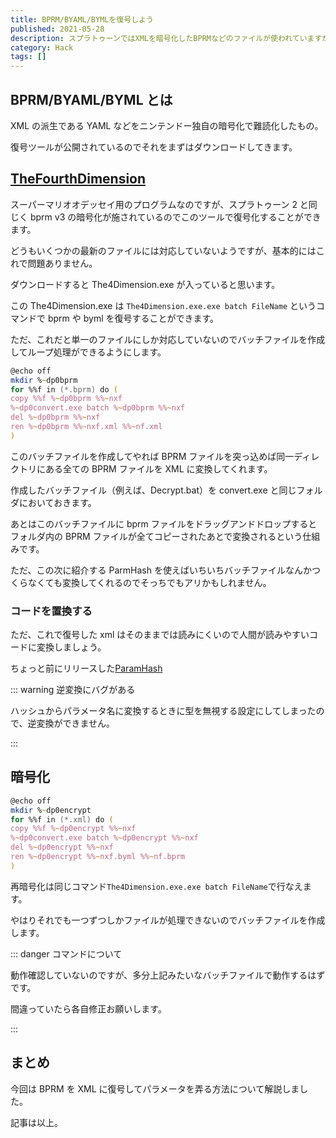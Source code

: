 ```yaml
---
title: BPRM/BYAML/BYMLを復号しよう
published: 2021-05-28
description: スプラトゥーンではXMLを暗号化したBPRMなどのファイルが使われていますが、これを復号して中身を見てみることにしましょう
category: Hack
tags: []
---
```


## BPRM/BYAML/BYML とは

XML の派生である YAML などをニンテンドー独自の暗号化で難読化したもの。

復号ツールが公開されているのでそれをまずはダウンロードしてきます。

## [TheFourthDimension](https://github.com/exelix11/TheFourthDimension)

スーパーマリオオデッセイ用のプログラムなのですが、スプラトゥーン 2 と同じく bprm v3 の暗号化が施されているのでこのツールで復号化することができます。

どうもいくつかの最新のファイルには対応していないようですが、基本的にはこれで問題ありません。

ダウンロードすると The4Dimension.exe が入っていると思います。

この The4Dimension.exe は `The4Dimension.exe.exe batch FileName` というコマンドで bprm や byml を復号することができます。

ただ、これだと単一のファイルにしか対応していないのでバッチファイルを作成してループ処理ができるようにします。

```zsh
@echo off
mkdir %~dp0bprm
for %%f in (*.bprm) do (
copy %%f %~dp0bprm %%~nxf
%~dp0convert.exe batch %~dp0bprm %%~nxf
del %~dp0bprm %%~nxf
ren %~dp0bprm %%~nxf.xml %%~nf.xml
)
```

このバッチファイルを作成してやれば BPRM ファイルを突っ込めば同一ディレクトリにある全ての BPRM ファイルを XML に変換してくれます。

作成したバッチファイル（例えば、Decrypt.bat）を convert.exe と同じフォルダにおいておきます。

あとはこのバッチファイルに bprm ファイルをドラッグアンドドロップするとフォルダ内の BPRM ファイルが全てコピーされたあとで変換されるという仕組みです。

ただ、この次に紹介する ParmHash を使えばいちいちバッチファイルなんかつくらなくても変換してくれるのでそっちでもアリかもしれません。

### コードを置換する

ただ、これで復号した xml はそのままでは読みにくいので人間が読みやすいコードに変換しましょう。

ちょっと前にリリースした[ParamHash](https://tkgstrator.work/posts/2021/02/26/paramchanger.html)

::: warning 逆変換にバグがある

ハッシュからパラメータ名に変換するときに型を無視する設定にしてしまったので、逆変換ができません。

:::

## 暗号化

```zsh
@echo off
mkdir %~dp0encrypt
for %%f in (*.xml) do (
copy %%f %~dp0encrypt %%~nxf
%~dp0convert.exe batch %~dp0encrypt %%~nxf
del %~dp0encrypt %%~nxf
ren %~dp0encrypt %%~nxf.byml %%~nf.bprm
)
```

再暗号化は同じコマンド`The4Dimension.exe.exe batch FileName`で行なえます。

やはりそれでも一つずつしかファイルが処理できないのでバッチファイルを作成します。

::: danger コマンドについて

動作確認していないのですが、多分上記みたいなバッチファイルで動作するはずです。

間違っていたら各自修正お願いします。

:::

## まとめ

今回は BPRM を XML に復号してパラメータを弄る方法について解説しました。

記事は以上。
